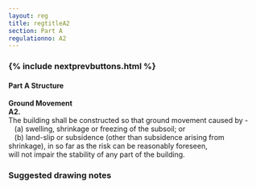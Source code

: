 ```yaml
---
layout: reg
title: regtitleA2
section: Part A
regulationno: A2
---
```


<div class="panel panel-primary">
  <div class="panel-heading">
    <h3 class="panel-title">
      {% include nextprevbuttons.html %}
        <h4>Part A Structure</h4>
    </h3>
  </div>
  <div class="panel-body">
    <p>
        <strong>Ground Movement</strong><br>
        <strong>A2.</strong><br>
            The building shall be constructed so that ground movement caused by - <br>
            &nbsp;&nbsp;&nbsp;(a) swelling, shrinkage or freezing of the subsoil; or<br> 
            &nbsp;&nbsp;&nbsp;(b) land-slip or subsidence (other than subsidence arising from shrinkage), in so far as the risk can be reasonably foreseen,<br>
            will not impair the stability of any part of the building.
    </p>
  </div>
</div>



### Suggested drawing notes